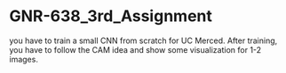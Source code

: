 # GNR-638_3rd_Assignment
you have to train a small CNN from scratch for UC Merced. After training, you have to follow the CAM idea and show some visualization for 1-2 images.
